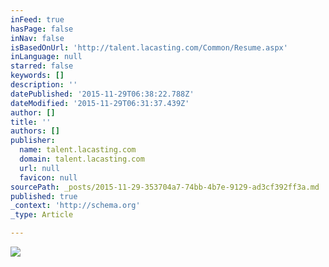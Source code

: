 ```yaml
---
inFeed: true
hasPage: false
inNav: false
isBasedOnUrl: 'http://talent.lacasting.com/Common/Resume.aspx'
inLanguage: null
starred: false
keywords: []
description: ''
datePublished: '2015-11-29T06:38:22.788Z'
dateModified: '2015-11-29T06:31:37.439Z'
author: []
title: ''
authors: []
publisher:
  name: talent.lacasting.com
  domain: talent.lacasting.com
  url: null
  favicon: null
sourcePath: _posts/2015-11-29-353704a7-74bb-4b7e-9129-ad3cf392ff3a.md
published: true
_context: 'http://schema.org'
_type: Article

---
```

![](http://p01.lacasting.com/photos/4/L/2/505924-57.jpg?20130909154734770)